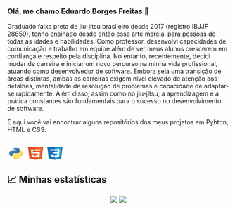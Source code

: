 ### Olá, me chamo Eduardo Borges Freitas 👋

Graduado faixa preta de jiu-jítsu brasileiro desde 2017 (registro IBJJF 28659), tenho ensinado desde então essa arte marcial para pessoas de todas as idades e habilidades. Como professor, desenvolvi capacidades de comunicação e trabalho em equipe além de ver meus alunos crescerem em confiança e respeito pela disciplina. No entanto, recentemente, decidi mudar de carreira e iniciar um novo percurso na minha vida profissional, atuando como desenvolvedor de software.
Embora seja uma transição de áreas distintas, ambas as carreiras exigem nível elevado de atenção aos detalhes, mentalidade de resolução de problemas e capacidade de adaptar-se rapidamente. Além disso, assim como no jiu-jítsu, a aprendizagem e a prática constantes são fundamentais para o sucesso no desenvolvimento de software.

E aqui você vai encontrar alguns repositórios dos meus projetos em Pyhton, HTML e CSS.
<div style="display: inline_block"><br>
  <img align="center" alt="Rafa-Python" height="30" width="40" src="https://raw.githubusercontent.com/devicons/devicon/master/icons/python/python-original.svg">
  <img align="center" alt="Rafa-HTML" height="30" width="40" src="https://raw.githubusercontent.com/devicons/devicon/master/icons/html5/html5-original.svg">
  <img align="center" alt="Rafa-CSS" height="30" width="40" src="https://raw.githubusercontent.com/devicons/devicon/master/icons/css3/css3-original.svg">
</div>

## :chart_with_upwards_trend: Minhas estatísticas

 <div align='center'>
  <img height="160em" src="https://github-readme-stats-git-masterrstaa-rickstaa.vercel.app/api?username=eborgesfreitas&show_icons=true&theme=blue-green&include_all_commits=true&count_private=true"/>
  <img height="160em" src="https://github-readme-stats-git-masterrstaa-rickstaa.vercel.app/api/top-langs/?username=eborgesfreitas&layout=compact&langs_count=7&theme=blue-green"/>
</div>
